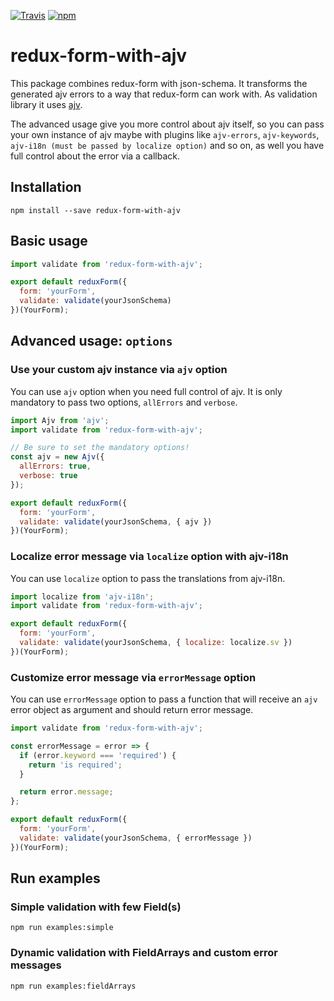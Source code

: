 [![Travis](https://img.shields.io/travis/gitjs/redux-form-with-ajv.svg?style=flat)](https://travis-ci.org/gitjs/redux-form-with-ajv)
[![npm](https://img.shields.io/npm/v/redux-form-with-ajv.svg?style=flat)](https://www.npmjs.com/package/redux-form-with-ajv)

# redux-form-with-ajv

This package combines redux-form with json-schema. It transforms the generated ajv errors to a way that redux-form can work with. As validation library it uses [ajv](https://github.com/epoberezkin/ajv).

The advanced usage give you more control about ajv itself, so you can pass your own instance of ajv maybe with plugins like `ajv-errors`, `ajv-keywords`, `ajv-i18n (must be passed by localize option)` and so on, as well you have full control about the error via a callback.

## Installation

`npm install --save redux-form-with-ajv`

## Basic usage

```javascript
import validate from 'redux-form-with-ajv';

export default reduxForm({
  form: 'yourForm',
  validate: validate(yourJsonSchema)
})(YourForm);
```

## Advanced usage: `options`

### Use your custom ajv instance via `ajv` option

You can use `ajv` option when you need full control of ajv. It is only mandatory to pass two options,
`allErrors` and `verbose`.

```javascript
import Ajv from 'ajv';
import validate from 'redux-form-with-ajv';

// Be sure to set the mandatory options!
const ajv = new Ajv({
  allErrors: true,
  verbose: true
});

export default reduxForm({
  form: 'yourForm',
  validate: validate(yourJsonSchema, { ajv })
})(YourForm);
```

### Localize error message via `localize` option with ajv-i18n

You can use `localize` option to pass the translations from ajv-i18n.

```javascript
import localize from 'ajv-i18n';
import validate from 'redux-form-with-ajv';

export default reduxForm({
  form: 'yourForm',
  validate: validate(yourJsonSchema, { localize: localize.sv })
})(YourForm);
```

### Customize error message via `errorMessage` option

You can use `errorMessage` option to pass a function that will receive an `ajv` error object as argument and should return error message.

```javascript
import validate from 'redux-form-with-ajv';

const errorMessage = error => {
  if (error.keyword === 'required') {
    return 'is required';
  }

  return error.message;
};

export default reduxForm({
  form: 'yourForm',
  validate: validate(yourJsonSchema, { errorMessage })
})(YourForm);
```

## Run examples

### Simple validation with few Field(s)

`npm run examples:simple`

### Dynamic validation with FieldArrays and custom error messages

`npm run examples:fieldArrays`
